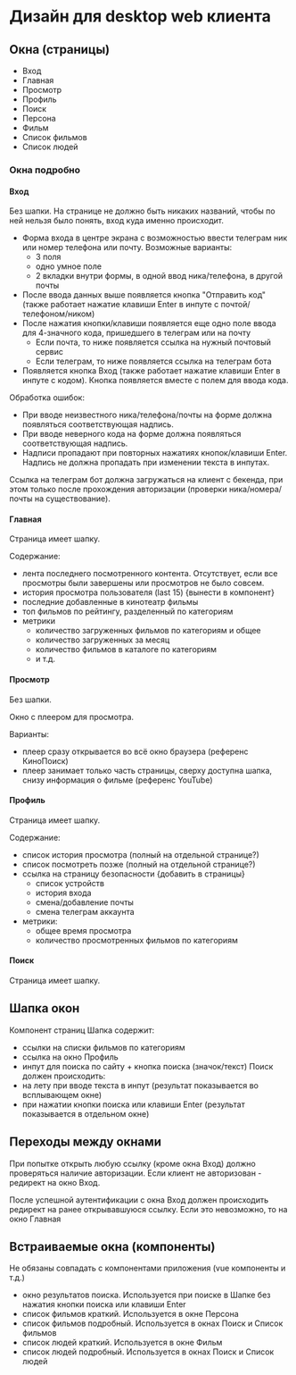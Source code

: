 # Дизайн для desktop web клиента
## Окна (страницы)
- Вход
- Главная
- Просмотр
- Профиль
- Поиск
- Персона
- Фильм
- Список фильмов
- Список людей
### Окна подробно
#### Вход
Без шапки.
На странице не должно быть никаких названий, чтобы по ней нельзя было понять, вход куда именно происходит.
- Форма входа в центре экрана с возможностью ввести телеграм ник или номер телефона или почту. Возможные варианты:
  - 3 поля
  - одно умное поле
  - 2 вкладки внутри формы, в одной ввод ника/телефона, в другой почты
- После ввода данных выше появляется кнопка "Отправить код" (также работает нажатие клавиши Enter в инпуте с почтой/телефоном/ником)
- После нажатия кнопки/клавиши появляется еще одно поле ввода для 4-значного кода, пришедшего в телеграм или на почту
  - Если почта, то ниже появляется ссылка на нужный почтовый сервис
  - Если телеграм, то ниже появляется ссылка на телеграм бота
- Появляется кнопка Вход (также работает нажатие клавиши Enter в инпуте с кодом). Кнопка появляется вместе с полем для ввода кода.

Обработка ошибок:
- При вводе неизвестного ника/телефона/почты на форме должна появляться соответствующая надпись.
- При вводе неверного кода на форме должна появляться соответствующая надпись.
- Надписи пропадают при повторных нажатиях кнопок/клавиши Enter. Надпись не должна пропадать при изменении текста в инпутах.

Ссылка на телеграм бот должна загружаться на клиент с бекенда, при этом только после прохождения авторизации (проверки ника/номера/почты на существование).
#### Главная
Страница имеет шапку.

Содержание:
- лента последнего посмотренного контента. Отсутствует, если все просмотры были завершены или просмотров не было совсем.
- история просмотра пользователя (last 15) {вынести в компонент}
- последние добавленные в кинотеатр фильмы
- топ фильмов по рейтингу, разделенный по категориям
- метрики
  - количество загруженных фильмов по категориям и общее
  - количество загруженных за месяц
  - количество фильмов в каталоге по категориям 
  - и т.д.

#### Просмотр
Без шапки.

Окно с плеером для просмотра.

Варианты:
- плеер сразу открывается во всё окно браузера (референс КиноПоиск)
- плеер занимает только часть страницы, сверху доступна шапка, снизу информация о фильме (референс YouTube)
#### Профиль
Страница имеет шапку.

Содержание:
- список история просмотра (полный на отдельной странице?)
- список посмотреть позже (полный на отдельной странице?)
- ссылка на страницу безопасности {добавить в страницы}
  - список устройств
  - история входа
  - смена/добавление почты
  - смена телеграм аккаунта
- метрики:
  - общее время просмотра
  - количество просмотренных фильмов по категориям 
#### Поиск
Страница имеет шапку.

## Шапка окон
Компонент страниц Шапка содержит:
- ссылки на списки фильмов по категориям
- ссылка на окно Профиль
- инпут для поиска по сайту + кнопка поиска (значок/текст)
Поиск должен происходить:
- на лету при вводе текста в инпут (результат показывается во всплывающем окне)
- при нажатии кнопки поиска или клавиши Enter (результат показывается в отдельном окне)
## Переходы между окнами
При попытке открыть любую ссылку (кроме окна Вход) должно проверяться наличие авторизации. Если клиент не авторизован - редирект на окно Вход. 

После успешной аутентификации с окна Вход должен происходить редирект на ранее открывавшуюся ссылку. Если это невозможно, то на окно Главная

## Встраиваемые окна (компоненты)
Не обязаны совпадать с компонентами приложения (vue компоненты и т.д.)
- окно результатов поиска. Используется при поиске в Шапке без нажатия кнопки поиска или клавиши Enter
- список фильмов краткий. Используется в окне Персона
- список фильмов подробный. Используется в окнах Поиск и Список фильмов
- список людей краткий. Используется в окне Фильм
- список людей подробный. Используется в окнах Поиск и Список людей
